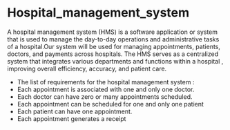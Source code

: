 # Hospital_management_system
A hospital management system (HMS) is a software application or system that is used to manage the day-to-day operations and administrative tasks of a hospital.Our system will be used for managing appointments, patients, doctors, and payments across hospitals.
The HMS serves as a centralized system that integrates various departments and functions within a hospital , improving overall efficiency, accuracy, and patient care.  

- The list of requirements for the hospital management system : 
- Each appointment is associated with one and only one doctor.
- Each doctor can have zero or many appointments scheduled.
- Each appointment can be scheduled for one and only one patient
- Each patient can have one appointment.
- Each appointment generates a receipt
